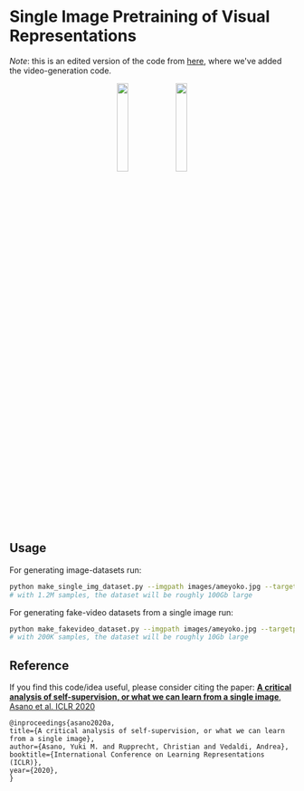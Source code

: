 # Single Image Pretraining of Visual Representations

_Note_: this is an edited version of the code from [here](https://github.com/yukimasano/single_img_pretraining), where we've added the video-generation code.
<p align="center">
<img src="https://single-image-distill.github.io/resources/patches.png" width="20%">
<img src="https://single-image-distill.github.io/resources/vid.gif" width="20%">
</p>

## Usage
For generating image-datasets run:
```sh
python make_single_img_dataset.py --imgpath images/ameyoko.jpg --targetpath ./out/ameyoko_dataset
# with 1.2M samples, the dataset will be roughly 100Gb large
```

For generating fake-video datasets from a single image run:
```sh
python make_fakevideo_dataset.py --imgpath images/ameyoko.jpg --targetpath ./out/ameyoko_video_dataset
# with 200K samples, the dataset will be roughly 10Gb large 
```

## Reference
If you find this code/idea useful, please consider citing the paper:
[**A critical analysis of self-supervision, or what we can learn from a single image**, Asano et al. ICLR 2020](https://arxiv.org/abs/1904.13132)
```
@inproceedings{asano2020a,
title={A critical analysis of self-supervision, or what we can learn from a single image},
author={Asano, Yuki M. and Rupprecht, Christian and Vedaldi, Andrea},
booktitle={International Conference on Learning Representations (ICLR)},
year={2020},
}
```
